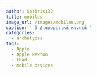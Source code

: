 ```yaml
---
author: Sotiris132
title: mobiles
image_url: /images/mobiles.png
caption: ' 5 Διαφορετικά κινητά '
categories:
  - archetypes
tags:
  - Apple
  - Apple Newton
  - iPad
  - mobile devices
---
```


